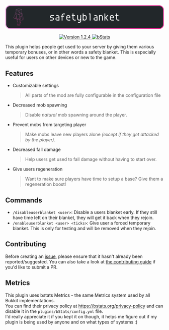 <img src=".github/images/safetyblanket_banner.png" alt="Safety blanket banner" />
<p align="center">
    <a href="https://github.com/AliceDTRH/safetyblanket/releases">
      <img src="https://img.shields.io/badge/Version-v1.2.4-E899DC?style=flat-square&logo=git&logoColor=white" alt="Version 1.2.4">
  	</a>
    <a href="https://bstats.org/plugin/bukkit/SafetyBlanket">
        <img src="https://img.shields.io/badge/bStats-Click_me-E899DC?style=flat-square&logo=stitcher&logoColor=white" alt="bStats">
    </a>
</p>

This plugin helps people get used to your server by giving them various temporary bonuses, or in other words a safety blanket. This is especially useful for users on other devices or new to the game.

## Features
- Customizable settings<br>
    > All parts of the mod are fully configurable in the configuration file
- Decreased mob spawning<br>
    > Disable *natural* mob spawning around the player.
- Prevent mobs from targeting player<br>
    > Make mobs leave new players alone *(except if they get attacked by the player)*.
- Decreased fall damage<br>
    > Help users get used to fall damage without having to start over.
- Give users regeneration<br>
    > Want to make sure players have time to setup a base? Give them a regeneration boost!

## Commands
- `/disableuserblanket <user>`: Disable a users blanket early. If they still have time left on their blanket, they will get it back when they rejoin.
- `/enableuserblanket <user> <ticks>`: Give user a forced temporary blanket. This is only for testing and will be removed when they rejoin.

## Contributing
Before creating an [issue](https://github.com/AliceDTRH/safetyblanket/issues), please ensure that it hasn't already been reported/suggested. You can also take a look at [the contributing guide](https://github.com/AliceDTRH/safetyblanket/blob/main/.github/CONTRIBUTING.md) if you'd like to submit a PR.

## Metrics
This plugin uses bstats Metrics - the same Metrics system used by all Bukkit implementations.<br>
You can find their privacy policy at https://bstats.org/privacy-policy and can disable it in the ```plugins/bStats/config.yml``` file.<br>
I'd really appreciate it if you kept it on though, it helps me figure out if my plugin is being used by anyone and on what types of systems :)<br>
  
